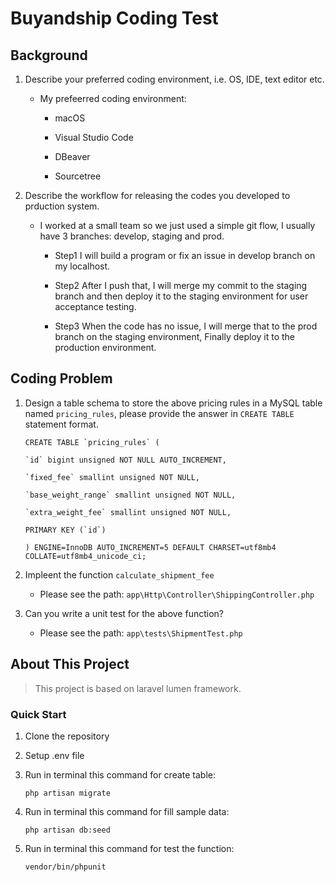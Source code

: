
# Buyandship Coding Test

## Background

1. Describe your preferred coding environment, i.e. OS, IDE, text editor etc.

	- My prefeerred coding environment:

		- macOS

		- Visual Studio Code

		- DBeaver

		- Sourcetree

2. Describe the workflow for releasing the codes you developed to prduction system.

	- I worked at a small team so we just used a simple git flow, I usually have 3 branches: develop, staging and prod.

		- Step1
		I will build a program or fix an issue in develop branch on my localhost.

		- Step2
		After I push that, I will merge my commit to the staging branch and then deploy it to the staging environment for user acceptance testing.

		- Step3
		When the code has no issue, I will merge that to the prod branch on the staging environment, Finally deploy it to the production environment.

## Coding Problem

1. Design a table schema to store the above pricing rules in a MySQL table named `pricing_rules`, please provide the answer in `CREATE TABLE` statement format.
	```
	CREATE TABLE `pricing_rules` (

	`id` bigint unsigned NOT NULL AUTO_INCREMENT,

	`fixed_fee` smallint unsigned NOT NULL,

	`base_weight_range` smallint unsigned NOT NULL,

	`extra_weight_fee` smallint unsigned NOT NULL,

	PRIMARY KEY (`id`)

	) ENGINE=InnoDB AUTO_INCREMENT=5 DEFAULT CHARSET=utf8mb4 COLLATE=utf8mb4_unicode_ci;

	```

2. Impleent the function `calculate_shipment_fee`
	- Please see the path: `app\Http\Controller\ShippingController.php`

3. Can you write a unit test for the above function?
	 - Please see the path: `app\tests\ShipmentTest.php`

## About This Project

>This project is based on laravel lumen framework.

### Quick Start

1. Clone the repository

2. Setup .env file

3. Run in terminal this command for create table:

	``` php artisan migrate ```

4. Run in terminal this command for fill sample data:

	``` php artisan db:seed ```

5. Run in terminal this command for test the function:

	``` vendor/bin/phpunit ```
